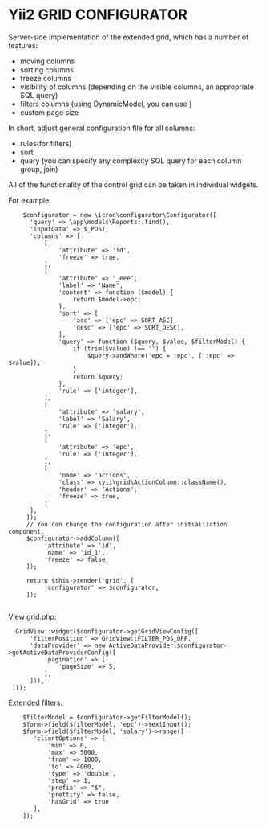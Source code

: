 Yii2 GRID CONFIGURATOR
====================
Server-side implementation of the extended grid, which has a number of features:
  - moving columns
  - sorting columns
  - freeze columns
  - visibility of columns (depending on the visible columns, an appropriate SQL query)
  - filters columns (using DynamicModel, you can use )
  - custom page size
  
In short, adjust general configuration file for all columns:
  - rules(for filters)
  - sort
  - query (you can specify any complexity SQL query for each column group, join)

All of the functionality of the control grid can be taken in individual widgets.

For example:
```
    $configurator = new \icron\configurator\Configurator([
      'query' => \app\models\Reports::find(),
      'inputData' => $_POST,
      'columns' => [
          [
              'attribute' => 'id',
              'freeze' => true,
          ],
          [
              'attribute' => '_eee',
              'label' => 'Name',
              'content' => function ($model) {
                  return $model->epc;
              },
              'sort' => [
                  'asc' => ['epc' => SORT_ASC],
                  'desc' => ['epc' => SORT_DESC],
              ],
              'query' => function ($query, $value, $filterModel) {
                  if (trim($value) !== '') {
                      $query->andWhere('epc = :epc', [':epc' => $value]);
                  }
                  return $query;
              },
              'rule' => ['integer'],
          ],
          [
              'attribute' => 'salary',
              'label' => 'Salary',
              'rule' => ['integer'],
          ],
          [
              'attribute' => 'epc',
              'rule' => ['integer'],
          ],
          [
              'name' => 'actions',
              'class' => \yii\grid\ActionColumn::className(),
              'header' => 'Actions',
              'freeze' => true,
          ]
      ],
     ]);
     // You can change the configuration after initialization component.
     $configurator->addColumn([
          'attribute' => 'id',
          'name' => 'id_1',
          'freeze' => false,
     ]);
    
     return $this->render('grid', [
          'configurator' => $configurator,
     ]);
     
 ```
 
View grid.php:
 ```     
   GridView::widget($configurator->getGridViewConfig([
       'filterPosition' => GridView::FILTER_POS_OFF,
       'dataProvider' => new ActiveDataProvider($configurator->getActiveDataProviderConfig([
           'pagination' => [
               'pageSize' => 5,
           ],
       ])),
  ]));
```

Extended filters:
```
    $filterModel = $configurator->getFilterModel();
    $form->field($filterModel, 'epc')->textInput();
    $form->field($filterModel, 'salary')->range([
       'clientOptions' => [
           'min' => 0,
           'max' => 5000,
           'from' => 1000,
           'to' => 4000,
           'type' => 'double',
           'step' => 1,
           'prefix' => "$",
           'prettify' => false,
           'hasGrid' => true
       ],
    ]);

```